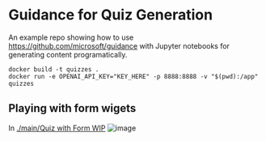 # Guidance for Quiz Generation

An example repo showing how to use https://github.com/microsoft/guidance with Jupyter notebooks for generating content programatically.

```
docker build -t quizzes .
docker run -e OPENAI_API_KEY="KEY_HERE" -p 8888:8888 -v "$(pwd):/app" quizzes
```

## Playing with form wigets
In [./main/Quiz with Form WIP](./main/Quiz%20with%20Form%20WIP.ipynb)
![image](https://github.com/jmandel/guidance-guidance/assets/313089/fbcbf8f5-1f91-4e21-a997-568dada4e9e7)
